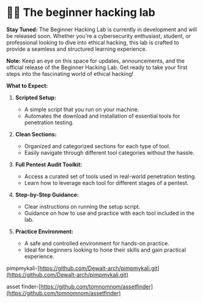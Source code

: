 # 🧑‍🍼 The beginner hacking lab

**Stay Tuned:** The Beginner Hacking Lab is currently in development and will be released soon. Whether you're a cybersecurity enthusiast, student, or professional looking to dive into ethical hacking, this lab is crafted to provide a seamless and structured learning experience.

**Note:** Keep an eye on this space for updates, announcements, and the official release of the Beginner Hacking Lab. Get ready to take your first steps into the fascinating world of ethical hacking!

**What to Expect:**

1. **Scripted Setup:**
   * A simple script that you run on your machine.
   * Automates the download and installation of essential tools for penetration testing.
2. **Clean Sections:**
   * Organized and categorized sections for each type of tool.
   * Easily navigate through different tool categories without the hassle.
3. **Full Pentest Audit Toolkit:**
   * Access a curated set of tools used in real-world penetration testing.
   * Learn how to leverage each tool for different stages of a pentest.
4. **Step-by-Step Guidance:**
   * Clear instructions on running the setup script.
   * Guidance on how to use and practice with each tool included in the lab.
5.  **Practice Environment:**

    * A safe and controlled environment for hands-on practice.
    * Ideal for beginners looking to hone their skills and gain practical experience.



pimpmykali-[https://github.com/Dewalt-arch/pimpmykali.git](https://github.com/Dewalt-arch/pimpmykali.git)

asset finder-[https://github.com/tomnomnom/assetfinder](https://github.com/tomnomnom/assetfinder)
